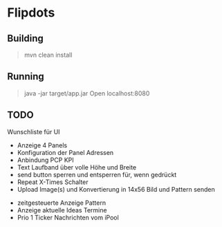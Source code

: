 # Flipdots

## Building
> mvn clean install

## Running 
> java -jar target/app.jar
Open localhost:8080

## TODO
Wunschliste für UI
- Anzeige 4 Panels 
- Konfiguration der Panel Adressen
- Anbindung PCP KPI
- Text Laufband über volle Höhe und Breite
- send button sperren und entsperren für, wenn gedrückt
- Repeat X-Times Schalter
- Upload Image(s) und Konvertierung in 14x56 Bild und Pattern senden
* zeitgesteuerte Anzeige Pattern
* Anzeige aktuelle Ideas Termine
* Prio 1 Ticker Nachrichten vom iPool